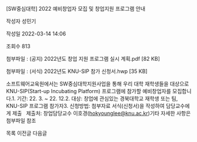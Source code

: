 [SW중심대학] 2022 예비창업자 모집 및 창업지원 프로그램 안내



작성자
성민기


작성일
2022-03-14 14:06


조회수
813


첨부파일 : (공지) 2022년도 창업 지원 프로그램 실시 계획.pdf [82 KB]  

첨부파일 : (서식) 2022년도 KNU-SIP 참가 신청서.hwp [35 KB]


﻿﻿소프트웨어교육원에서는 SW중심대학지원사업을 통해 우리 대학 재학생들을 대상으로 KNU-SIP(Start-up Incubating Platform) 프로그램에 참가할 예비창업자를 모집합니다.1. 기간: 22. 3. ~ 22. 12.2. 대상: 창업에 관심있는 경북대학교 재학생 또는 팀, KNU-SIP 프로그램 참가자3. 신청방법: 첨부자료 서식(신청서)을 작성하여 담당교수에게 제출   제출처: 창업담당교수 이호경(hokyounglee@knu.ac.kr)기타 자세한 사항은 첨부파일 참조





목록
이전글
다음글




